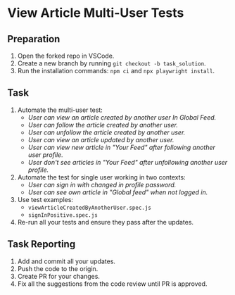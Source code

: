# View Article Multi-User Tests

## Preparation

1. Open the forked repo in VSCode.
2. Create a new branch by running `git checkout -b task_solution`.
3. Run the installation commands: `npm ci` and `npx playwright install`.

## Task

1. Automate the multi-user test: 
    - *User can view an article created by another user In Global Feed.*
    - *User can follow the article created by another user.*
    - *User can unfollow the article created by another user.*
    - *User can view an article updated by another user.* 
    - *User can view new article in "Your Feed" after following another user profile.*
    - *User don't see articles in "Your Feed" after unfollowing another user profile.*
2. Automate the test for single user working in two contexts:
    - *User can sign in with changed in profile password.*
    - *User can see own article in "Global feed" when not logged in.*
3. Use test examples:
    - `viewArticleCreatedByAnotherUser.spec.js`
    - `signInPositive.spec.js`
4. Re-run all your tests and ensure they pass after the updates. 

## Task Reporting

1. Add and commit all your updates. 
2. Push the code to the origin.
3. Create PR for your changes. 
4. Fix all the suggestions from the code review until PR is approved.  
